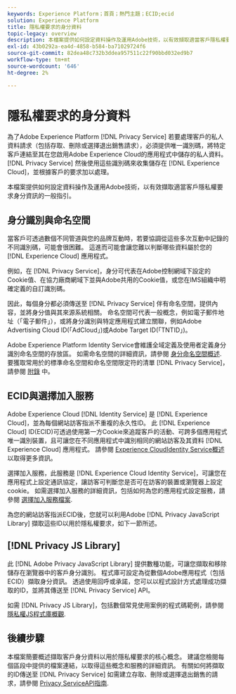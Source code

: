```yaml
---
keywords: Experience Platform；首頁；熱門主題；ECID;ecid
solution: Experience Platform
title: 隱私權要求的身分資料
topic-legacy: overview
description: 本檔案提供如何設定資料操作及運用Adobe技術，以有效擷取適當客戶隱私權要求身分資訊的一般指引。
exl-id: 43b0292a-ea4d-4858-b584-ba71029724f6
source-git-commit: 82dea48c732b3ddea957511c22f90bbd032ed9b7
workflow-type: tm+mt
source-wordcount: '646'
ht-degree: 2%

---
```


# 隱私權要求的身分資料

為了Adobe Experience Platform [!DNL Privacy Service] 若要處理客戶的私人資料請求（包括存取、刪除或選擇退出銷售請求），必須提供唯一識別碼，將特定客戶連結至其在您啟用Adobe Experience Cloud的應用程式中儲存的私人資料。 [!DNL Privacy Service] 然後使用這些識別碼來收集儲存在 [!DNL Experience Cloud]，並根據客戶的要求加以處理。

本檔案提供如何設定資料操作及運用Adobe技術，以有效擷取適當客戶隱私權要求身分資訊的一般指引。

## 身分識別與命名空間

當客戶可透過數個不同管道與您的品牌互動時，若要協調從這些多次互動中記錄的不同識別碼，可能會很困難。 這進而可能會讓您難以判斷哪些資料屬於您的 [!DNL Experience Cloud] 應用程式。

例如，在 [!DNL Privacy Service]，身分可代表在Adobe控制網域下設定的Cookie值、在協力廠商網域下並與Adobe共用的Cookie值，或您在IMS組織中明確定義的自訂識別碼。

因此，每個身分都必須傳送至 [!DNL Privacy Service] 伴有命名空間，提供內容，並將身分值與其來源系統相關。 命名空間可代表一般概念，例如電子郵件地址（「電子郵件」），或將身分識別與特定應用程式建立關聯，例如Adobe Advertising Cloud ID(「AdCloud」)或Adobe Target ID(「TNTID」)。

Adobe Experience Platform Identity Service會維護全域定義及使用者定義身分識別命名空間的存放區。 如需命名空間的詳細資訊，請參閱 [身分命名空間概述](../identity-service/namespaces.md). 要獲取常用於的標準命名空間和命名空間限定符的清單 [!DNL Privacy Service]，請參閱 [附錄](api/appendix.md) 中。

## ECID與選擇加入服務

Adobe Experience Cloud [!DNL Identity Service] 是 [!DNL Experience Cloud]，並為每個網站訪客指派不重複的永久性ID。 此 [!DNL Experience Cloud] ID(ECID)可透過使用第一方Cookie來追蹤客戶的活動、可跨多個應用程式唯一識別裝置，且可讓您在不同應用程式中識別相同的網站訪客及其資料 [!DNL Experience Cloud] 應用程式。 請參閱 [Experience CloudIdentity Service概述](https://experienceleague.adobe.com/docs/id-service/using/intro/overview.html) 以取得更多資訊。

選擇加入服務，此服務是 [!DNL Experience Cloud Identity Service]，可讓您在應用程式上設定通訊協定，讓訪客可判斷您是否可在訪客的裝置或瀏覽器上設定cookie。 如需選擇加入服務的詳細資訊，包括如何為您的應用程式設定服務，請參閱 [選擇加入服務檔案](https://experienceleague.adobe.com/docs/id-service/using/implementation/opt-in-service/optin-overview.html).

為您的網站訪客指派ECID後，您就可以利用Adobe [!DNL Privacy JavaScript Library] 擷取這些ID以用於隱私權要求，如下一節所述。

## [!DNL Privacy JS Library]

此 [!DNL Adobe Privacy JavaScript Library] 提供數種功能，可讓您擷取和移除儲存在瀏覽器中的客戶身分識別。 程式庫可設定為從數個Adobe應用程式（包括ECID）擷取身分資訊。 透過使用回呼或承諾，您可以以程式設計方式處理成功擷取的ID，並將其傳送至 [!DNL Privacy Service] API。

如需 [!DNL Privacy JS Library]，包括數個常見使用案例的程式碼範例，請參閱 [隱私權JS程式庫概觀](js-library.md).

## 後續步驟

本檔案簡要概述擷取客戶身分資料以用於隱私權要求的核心概念。 建議您檢閱每個區段中提供的檔案連結，以取得這些概念和服務的詳細資訊。 有關如何將擷取的ID傳送至 [!DNL Privacy Service] 如需建立存取、刪除或選擇退出銷售的請求，請參閱 [Privacy ServiceAPI指南](api/overview.md).
